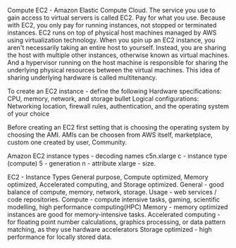 Compute
  EC2 - Amazon Elastic Compute Cloud.
    The service you use to gain access to virtual servers is called EC2.
    Pay for what you use. Because with EC2, you only pay for running instances, not stopped or terminated instances. 
    EC2 runs on top of physical host machines managed by AWS using virtualization technology. 
    When you spin up an EC2 instance, you aren't necessarily taking an entire host to yourself. 
    Instead, you are sharing the host with multiple other instances, otherwise known as virtual machines. 
    And a hypervisor running on the host machine is responsible for sharing the underlying physical resources between the virtual machines. 
    This idea of sharing underlying hardware is called multitenancy. 

  To create an EC2 instance - define the following
    Hardware specifications: CPU, memory, network, and storage bullet
    Logical configurations: Networking location, firewall rules, authentication, and the operating system of your choice

  Before creating an EC2 first setting that is choosing the operating system by choosing the AMI.
  AMIs can be choosen from AWS itself, marketplace, custom one created by user, Community.

  Amazon EC2 instance types - decoding names
    c5n.xlarge
    c - instance type (compute)
    5 - generation
    n - attribute
    xlarge - size.
    
  

  EC2 - Instance Types
    General purpose, Compute optimized, Memory optimized, Accelerated computing, and Storage optimized.
    General - good balance of compute, memory, network, storage. Usage - web services / code repositories.
    Compute - compute intensive tasks, gaming, scientific modelling, high performance computing(HPC)
    Memory - memory optimized instances are good for memory-intensive tasks. 
    Accelerated computing - for floating point number calculations, graphics processing, or data pattern matching, as they use hardware accelerators
    Storage optimized - high performance for locally stored data.
    
